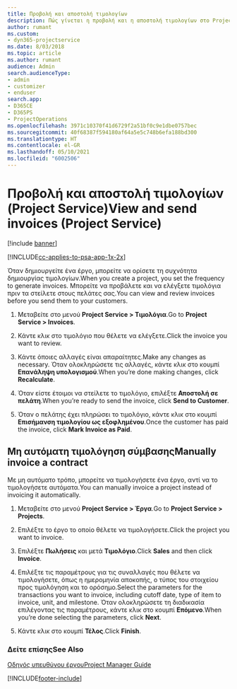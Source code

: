 ```yaml
---
title: Προβολή και αποστολή τιμολογίων
description: Πώς γίνεται η προβολή και η αποστολή τιμολογίων στο Project Service
author: rumant
ms.custom:
- dyn365-projectservice
ms.date: 8/03/2018
ms.topic: article
ms.author: rumant
audience: Admin
search.audienceType:
- admin
- customizer
- enduser
search.app:
- D365CE
- D365PS
- ProjectOperations
ms.openlocfilehash: 3971c10370f41d6729f2a51bf0c9e1dbe0757bec
ms.sourcegitcommit: 40f68387f594180af64a5e5c748b6efa188bd300
ms.translationtype: HT
ms.contentlocale: el-GR
ms.lasthandoff: 05/10/2021
ms.locfileid: "6002506"
---
```

# <a name="view-and-send-invoices-project-service"></a><span data-ttu-id="755b4-103">Προβολή και αποστολή τιμολογίων (Project Service)</span><span class="sxs-lookup"><span data-stu-id="755b4-103">View and send invoices (Project Service)</span></span>

[!include [banner](../includes/psa-now-project-operations.md)]

[!INCLUDE[cc-applies-to-psa-app-1x-2x](../includes/cc-applies-to-psa-app-1x-2x.md)]

<span data-ttu-id="755b4-104">Όταν δημιουργείτε ένα έργο, μπορείτε να ορίσετε τη συχνότητα δημιουργίας τιμολογίων.</span><span class="sxs-lookup"><span data-stu-id="755b4-104">When you create a project, you set the frequency to generate invoices.</span></span> <span data-ttu-id="755b4-105">Μπορείτε να προβάλετε και να ελέγξετε τιμολόγια πριν τα στείλετε στους πελάτες σας.</span><span class="sxs-lookup"><span data-stu-id="755b4-105">You can view and review invoices before you send them to your customers.</span></span>  
  
1.  <span data-ttu-id="755b4-106">Μεταβείτε στο μενού **Project Service > Τιμολόγια**.</span><span class="sxs-lookup"><span data-stu-id="755b4-106">Go to **Project Service > Invoices**.</span></span>  
  
2.  <span data-ttu-id="755b4-107">Κάντε κλικ στο τιμολόγιο που θέλετε να ελέγξετε.</span><span class="sxs-lookup"><span data-stu-id="755b4-107">Click the invoice you want to review.</span></span>  
  
3.  <span data-ttu-id="755b4-108">Κάντε όποιες αλλαγές είναι απαραίτητες.</span><span class="sxs-lookup"><span data-stu-id="755b4-108">Make any changes as necessary.</span></span> <span data-ttu-id="755b4-109">Όταν ολοκληρώσετε τις αλλαγές, κάντε κλικ στο κουμπί **Επανάληψη υπολογισμού**.</span><span class="sxs-lookup"><span data-stu-id="755b4-109">When you’re done making changes, click **Recalculate**.</span></span>  
  
4.  <span data-ttu-id="755b4-110">Όταν είστε έτοιμοι να στείλετε το τιμολόγιο, επιλέξτε **Αποστολή σε πελάτη**.</span><span class="sxs-lookup"><span data-stu-id="755b4-110">When you’re ready to send the invoice, click **Send to Customer**.</span></span>  
  
5.  <span data-ttu-id="755b4-111">Όταν ο πελάτης έχει πληρώσει το τιμολόγιο, κάντε κλικ στο κουμπί **Επισήμανση τιμολογίου ως εξοφλημένου**.</span><span class="sxs-lookup"><span data-stu-id="755b4-111">Once the customer has paid the invoice, click **Mark Invoice as Paid**.</span></span>  
  
## <a name="manually-invoice-a-contract"></a><span data-ttu-id="755b4-112">Μη αυτόματη τιμολόγηση σύμβασης</span><span class="sxs-lookup"><span data-stu-id="755b4-112">Manually invoice a contract</span></span>  
 <span data-ttu-id="755b4-113">Με μη αυτόματο τρόπο, μπορείτε να τιμολογήσετε ένα έργο, αντί να το τιμολογήσετε αυτόματα.</span><span class="sxs-lookup"><span data-stu-id="755b4-113">You can manually invoice a project instead of invoicing it automatically.</span></span>  
  
1.  <span data-ttu-id="755b4-114">Μεταβείτε στο μενού **Project Service > Έργα**.</span><span class="sxs-lookup"><span data-stu-id="755b4-114">Go to **Project Service > Projects**.</span></span>  
  
2.  <span data-ttu-id="755b4-115">Επιλέξτε το έργο το οποίο θέλετε να τιμολογήσετε.</span><span class="sxs-lookup"><span data-stu-id="755b4-115">Click the project you want to invoice.</span></span>  
  
3.  <span data-ttu-id="755b4-116">Επιλέξτε **Πωλήσεις** και μετά **Τιμολόγιο**.</span><span class="sxs-lookup"><span data-stu-id="755b4-116">Click **Sales** and then click **Invoice**.</span></span>  
  
4.  <span data-ttu-id="755b4-117">Επιλέξτε τις παραμέτρους για τις συναλλαγές που θέλετε να τιμολογήσετε, όπως η ημερομηνία αποκοπής, ο τύπος του στοιχείου προς τιμολόγηση και το ορόσημο.</span><span class="sxs-lookup"><span data-stu-id="755b4-117">Select the parameters for the transactions you want to invoice, including cutoff date, type of item to invoice, unit, and milestone.</span></span> <span data-ttu-id="755b4-118">Όταν ολοκληρώσετε τη διαδικασία επιλέγοντας τις παραμέτρους, κάντε κλικ στο κουμπί **Επόμενο**.</span><span class="sxs-lookup"><span data-stu-id="755b4-118">When you’re done selecting the parameters, click **Next**.</span></span>  
  
5.  <span data-ttu-id="755b4-119">Κάντε κλικ στο κουμπί **Τέλος**.</span><span class="sxs-lookup"><span data-stu-id="755b4-119">Click **Finish**.</span></span>  
  
### <a name="see-also"></a><span data-ttu-id="755b4-120">Δείτε επίσης</span><span class="sxs-lookup"><span data-stu-id="755b4-120">See Also</span></span>  
 [<span data-ttu-id="755b4-121">Οδηγός υπευθύνου έργου</span><span class="sxs-lookup"><span data-stu-id="755b4-121">Project Manager Guide</span></span>](../psa/project-manager-guide.md)


[!INCLUDE[footer-include](../includes/footer-banner.md)]